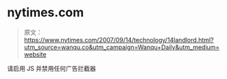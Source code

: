 # nytimes.com

> 原文：<https://www.nytimes.com/2007/09/14/technology/14landlord.html?utm_source=wanqu.co&utm_campaign=Wanqu+Daily&utm_medium=website>

请启用 JS 并禁用任何广告拦截器